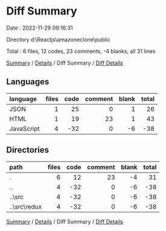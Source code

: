 # Diff Summary

Date : 2022-11-29 09:16:31

Directory d:\\Reactjs\\amazoneclone\\public

Total : 6 files,  12 codes, 23 comments, -4 blanks, all 31 lines

[Summary](results.md) / [Details](details.md) / Diff Summary / [Diff Details](diff-details.md)

## Languages
| language | files | code | comment | blank | total |
| :--- | ---: | ---: | ---: | ---: | ---: |
| JSON | 1 | 25 | 0 | 1 | 26 |
| HTML | 1 | 19 | 23 | 1 | 43 |
| JavaScript | 4 | -32 | 0 | -6 | -38 |

## Directories
| path | files | code | comment | blank | total |
| :--- | ---: | ---: | ---: | ---: | ---: |
| . | 6 | 12 | 23 | -4 | 31 |
| .. | 4 | -32 | 0 | -6 | -38 |
| ..\\src | 4 | -32 | 0 | -6 | -38 |
| ..\\src\\redux | 4 | -32 | 0 | -6 | -38 |

[Summary](results.md) / [Details](details.md) / Diff Summary / [Diff Details](diff-details.md)